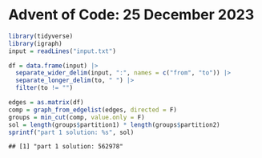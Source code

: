Advent of Code: 25 December 2023
================

``` r
library(tidyverse)
library(igraph)
input = readLines("input.txt")

df = data.frame(input) |>
  separate_wider_delim(input, ":", names = c("from", "to")) |>
  separate_longer_delim(to, " ") |>
  filter(to != "")

edges = as.matrix(df)
comp = graph_from_edgelist(edges, directed = F)
groups = min_cut(comp, value.only = F)
sol = length(groups$partition1) * length(groups$partition2)
sprintf("part 1 solution: %s", sol)
```

    ## [1] "part 1 solution: 562978"
